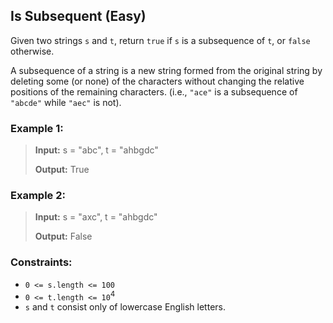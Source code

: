 ## Is Subsequent (Easy)
Given two strings `s` and `t`, return `true` if `s` is a subsequence of `t`, or `false` otherwise.

A subsequence of a string is a new string formed from the original string by deleting some (or none) of the characters without changing the relative positions of the remaining characters. (i.e., `"ace"` is a subsequence of `"abcde"` while `"aec"` is not).

### Example 1:
> **Input:** s = "abc", t = "ahbgdc"
>
> **Output:** True

### Example 2:
> **Input:** s = "axc", t = "ahbgdc"
>
> **Output:** False

### Constraints:
- `0 <= s.length <= 100`
- `0 <= t.length <= 10`<sup>4</sup>
- `s` and `t` consist only of lowercase English letters.
